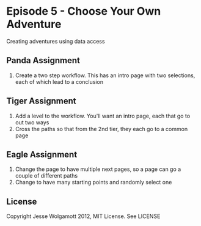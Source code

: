 Episode 5 - Choose Your Own Adventure
=====================================

Creating adventures using data access

Panda Assignment
----------------

1. Create a two step workflow. This has an intro page with two selections, each of which lead to a conclusion

Tiger Assignment
----------------

1. Add a level to the workflow. You'll want an intro page, each that go to out two ways
2. Cross the paths so that from the 2nd tier, they each go to a common page

Eagle Assignment
----------------

1. Change the page to have multiple next pages, so a page can go a couple of different paths
2.  Change to have many starting points and randomly select one


License
-------

Copyright Jesse Wolgamott 2012, MIT License. See LICENSE
